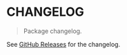 # CHANGELOG

> Package changelog.

See [GitHub Releases](https://github.com/stdlib-js/streams-node-from-strided-array/releases) for the changelog.